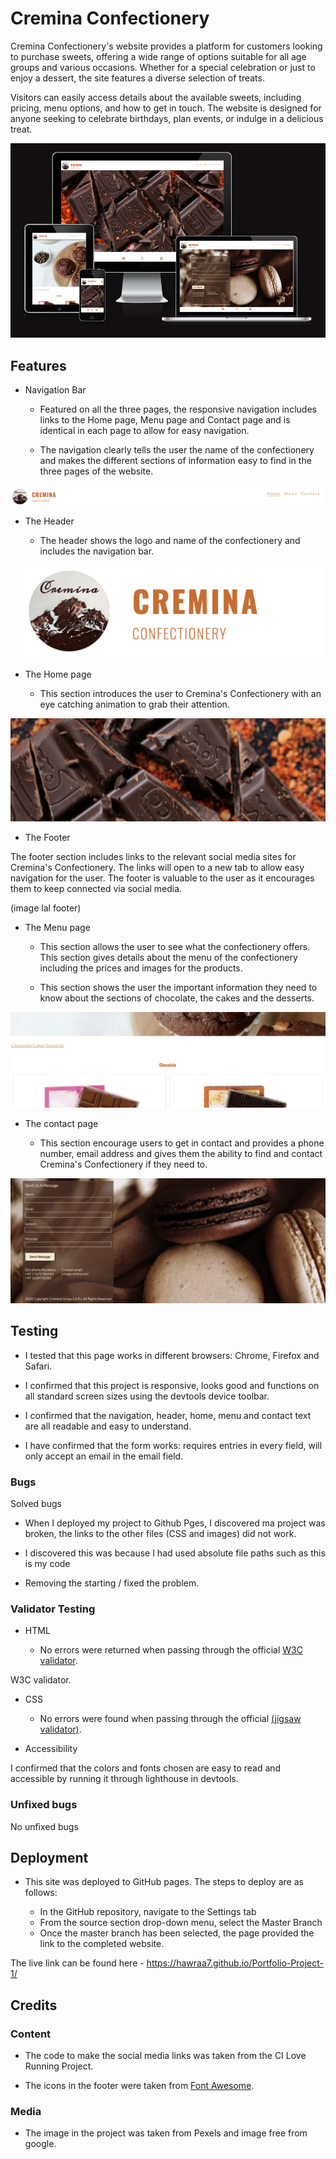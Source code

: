# Cremina Confectionery
Cremina Confectionery's website provides a platform for customers looking to purchase sweets, offering a wide range of options suitable for all age groups and various occasions. Whether for a special celebration or just to enjoy a dessert, the site features a diverse selection of treats.

Visitors can easily access details about the available sweets, including pricing, menu options, and how to get in touch. The website is designed for anyone seeking to celebrate birthdays, plan events, or indulge in a delicious treat.

![Screenshot of the responsive page](/images/Screenshot.png)

## Features

- Navigation Bar

    - Featured on all the three pages, the responsive navigation includes links to the Home page, Menu page and Contact page and is identical in each page to allow for easy navigation.  

    - The navigation clearly tells the user the name of the confectionery and makes the different sections of information easy to find in the three pages of the website.

![Screenshot of the navigation bar](/images/navigation.png)


- The Header 

    -  The header shows the logo and name of the confectionery and includes the navigation bar.

    ![Screenshot of the header](/images/headerandlogo.png)

    
- The Home page

    - This section introduces the user to Cremina's Confectionery with an eye catching animation to grab their attention.

![Screenshot of the home page](/images/home.png)


- The Footer

The footer section includes links to the relevant social media sites for Cremina's Confectionery. The links will open to a new tab to allow easy navigation for the user.
The footer is valuable to the user as it encourages them to keep connected via social media.

(image lal footer)

- The Menu page

   - This section allows the user to see what the confectionery offers. This section gives details about the menu of the confectionery including the prices and images for the products. 

    - This section shows the user the important information they need to know about the sections of chocolate, the cakes and the desserts.

![Screenshot of the menu page](/images/menu.png)


- The contact page 

   - This section encourage users to get in contact and provides a phone number, email address and gives them the ability to find and contact Cremina's Confectionery if they need to.

![Screenshot of the contact page](/images/contact.png)

## Testing 

- I tested that this page works in different browsers: Chrome, Firefox and Safari.

- I confirmed that this project is responsive, looks good and functions on all standard screen sizes using the devtools device toolbar.

- I confirmed that the navigation, header, home, menu and contact text are all readable and easy to understand.

- I have confirmed that the form works: requires entries in every field, will only accept an email in the email field.

### Bugs

Solved bugs 
- When I deployed my project to Github Pges, I discovered ma project was broken, the links to the other files (CSS and images) did not work.

- I discovered this was because I had used absolute file paths such as this is my code 

<link rel="stylesheet" href="/assets/css/style.css">

- Removing the starting / fixed the problem.

### Validator Testing

- HTML

    -  No errors were returned when passing through the official [W3C validator](https://validator.w3.org).

 W3C validator.

-  CSS 

    - No errors were found when passing through the official [(jigsaw validator)](https://jigsaw.w3.org).
 

- Accessibility 

I confirmed that the colors and fonts chosen are easy to read and accessible by running it through lighthouse in devtools.

### Unfixed bugs

No unfixed bugs

## Deployment 

- This site was deployed to GitHub pages. The steps to deploy are as follows: 

    - In the GitHub repository, navigate to the Settings tab
    - From the source section drop-down menu, select the Master Branch
    - Once the master branch has been selected, the page provided the link to the completed website. 

The live link can be found here - https://hawraa7.github.io/Portfolio-Project-1/

## Credits 


### Content

- The code to make the social media links was taken from the CI Love Running Project.

- The icons in the footer were taken from [Font Awesome](https://fontawesome.com/icons).


### Media 

- The image in the project was taken from Pexels and image free from google.












 



